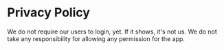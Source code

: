 # Privacy Policy
We do not require our users to login, yet. If it shows, it's not us. We do not take any responsibility for allowing any permission for the app.

